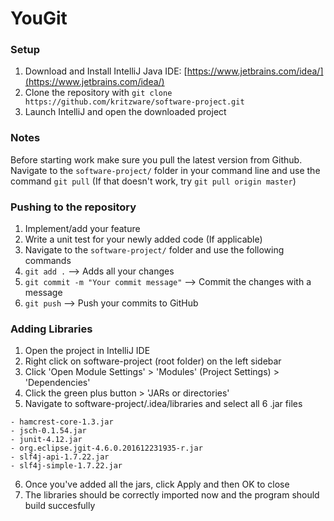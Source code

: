 # YouGit



### Setup
1. Download and Install IntelliJ Java IDE: [https://www.jetbrains.com/idea/](https://www.jetbrains.com/idea/)
2. Clone the repository with ```git clone https://github.com/kritzware/software-project.git```
3. Launch IntelliJ and open the downloaded project

### Notes
Before starting work make sure you pull the latest version from Github. Navigate to the ```software-project/``` folder in your command line and use the command ```git pull``` (If that doesn't work, try ```git pull origin master```)

### Pushing to the repository
1. Implement/add your feature
2. Write a unit test for your newly added code (If applicable)
3. Navigate to the ```software-project/``` folder and use the following commands
4. ```git add .``` --> Adds all your changes
5. ```git commit -m "Your commit message"``` --> Commit the changes with a message
6. ```git push``` --> Push your commits to GitHub

### Adding Libraries
1. Open the project in IntelliJ IDE
2. Right click on software-project (root folder) on the left sidebar
3. Click 'Open Module Settings' > 'Modules' (Project Settings) > 'Dependencies'
4. Click the green plus button > 'JARs or directories'
5. Navigate to software-project/.idea/libraries and select all 6 .jar files
```
- hamcrest-core-1.3.jar
- jsch-0.1.54.jar
- junit-4.12.jar
- org.eclipse.jgit-4.6.0.201612231935-r.jar
- slf4j-api-1.7.22.jar
- slf4j-simple-1.7.22.jar
```
6. Once you've added all the jars, click Apply and then OK to close
7. The libraries should be correctly imported now and the program should build succesfully
